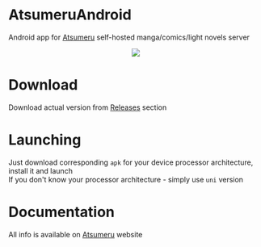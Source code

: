 # AtsumeruAndroid
Android app for [Atsumeru](https://github.com/AtsumeruDev/Atsumeru) self-hosted manga/comics/light novels server

<p align="center">
  <img src="https://raw.githubusercontent.com/AtsumeruDev/AtsumeruAndroid/main/atsumeru_app.jpg">
</p>

# Download

Download actual version from [Releases](https://github.com/AtsumeruDev/AtsumeruAndroid/releases) section

# Launching

Just download corresponding `apk` for your device processor architecture, install it and launch  
If you don't know your processor architecture - simply use `uni` version

# Documentation 

All info is available on [Atsumeru](https://atsumeru.xyz) website
